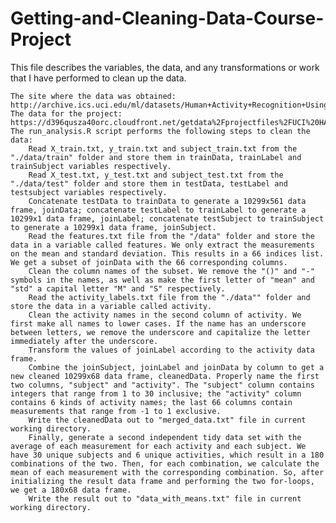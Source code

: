 # Getting-and-Cleaning-Data-Course-Project

This file describes the variables, the data, and any transformations or work that I have performed to clean up the data.

    The site where the data was obtained:
    http://archive.ics.uci.edu/ml/datasets/Human+Activity+Recognition+Using+Smartphones
    The data for the project:
    https://d396qusza40orc.cloudfront.net/getdata%2Fprojectfiles%2FUCI%20HAR%20Dataset.zip
    The run_analysis.R script performs the following steps to clean the data:
        Read X_train.txt, y_train.txt and subject_train.txt from the "./data/train" folder and store them in trainData, trainLabel and trainSubject variables respectively.
        Read X_test.txt, y_test.txt and subject_test.txt from the "./data/test" folder and store them in testData, testLabel and testsubject variables respectively.
        Concatenate testData to trainData to generate a 10299x561 data frame, joinData; concatenate testLabel to trainLabel to generate a 10299x1 data frame, joinLabel; concatenate testSubject to trainSubject to generate a 10299x1 data frame, joinSubject.
        Read the features.txt file from the "/data" folder and store the data in a variable called features. We only extract the measurements on the mean and standard deviation. This results in a 66 indices list. We get a subset of joinData with the 66 corresponding columns.
        Clean the column names of the subset. We remove the "()" and "-" symbols in the names, as well as make the first letter of "mean" and "std" a capital letter "M" and "S" respectively.
        Read the activity_labels.txt file from the "./data"" folder and store the data in a variable called activity.
        Clean the activity names in the second column of activity. We first make all names to lower cases. If the name has an underscore between letters, we remove the underscore and capitalize the letter immediately after the underscore.
        Transform the values of joinLabel according to the activity data frame.
        Combine the joinSubject, joinLabel and joinData by column to get a new cleaned 10299x68 data frame, cleanedData. Properly name the first two columns, "subject" and "activity". The "subject" column contains integers that range from 1 to 30 inclusive; the "activity" column contains 6 kinds of activity names; the last 66 columns contain measurements that range from -1 to 1 exclusive.
        Write the cleanedData out to "merged_data.txt" file in current working directory.
        Finally, generate a second independent tidy data set with the average of each measurement for each activity and each subject. We have 30 unique subjects and 6 unique activities, which result in a 180 combinations of the two. Then, for each combination, we calculate the mean of each measurement with the corresponding combination. So, after initializing the result data frame and performing the two for-loops, we get a 180x68 data frame.
        Write the result out to "data_with_means.txt" file in current working directory.

